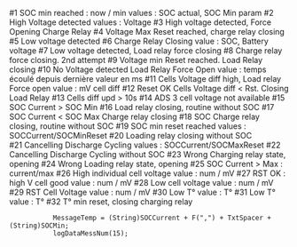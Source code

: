 #1 SOC min reached : now / min 
    values : SOC actual, SOC Min param
#2 High Voltage detected
    values : Voltage
#3 High voltage detected, Force Opening Charge Relay 
#4  Voltage Max Reset reached, charge relay closing
#5 Low voltage detected
#6 Charge Relay Closing
    value : SOC, Battery voltage
#7 Low voltage detected, Load relay force closing
#8 Charge relay force closing. 2nd attempt
#9 Voltage min Reset reached. Load Relay closing
#10 No Voltage detected Load Relay Force Open
    value : temps écoulé depuis dernière valeur en ms
#11 Cells Voltage diff high, Load relay Force open
    value : mV cell diff 
#12 Reset OK Cells Voltage diff < Rst. Closing Load Relay
#13 Cells diff upd > 10s
#14 ADS 3 cell voltage not available
#15 SOC Current > SOC Min
#16 Load relay closing, routine without SOC
#17 SOC Current < SOC Max Charge relay closing
#18 SOC Charge relay closing, routine without SOC
#19 SOC min reset reached
    values : SOCCurrent/SOCMinReset
#20 Loading relay closing without SOC    
#21 Cancelling Discharge Cycling
    values : SOCCurrent/SOCMaxReset
#22 Cancelling Discharge Cycling without SOC
#23 Wrong Charging relay state, opening
#24 Wrong Loading relay state, opening
#25 SOC Current > Max : current/max
#26 High individual cell voltage
    value : num / mV
#27 RST OK : high V cell good
    value : num / mV
#28 Low cell voltage
    value : num / mV
#29 RST Cell Voltage
    value : num / mV
#30 Low T°
    value : T°
#31 Low T°
    value : T°
#32 T° min reset, closing charging relay

               MessageTemp = (String)SOCCurrent + F(",") + TxtSpacer + (String)SOCMin;
               logDataMessNum(15);